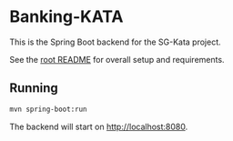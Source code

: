 # Banking-KATA

This is the Spring Boot backend for the SG-Kata project.

See the [root README](../README.md) for overall setup and requirements.

## Running

```sh
mvn spring-boot:run
```

The backend will start on [http://localhost:8080](http://localhost:8080).
